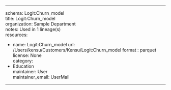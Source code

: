 


---  
schema: Logit:Churn_model  
title: Logit:Churn_model  
organization: Sample Department  
notes: Used in 1 lineage(s)  
resources:  
  - name: Logit:Churn_model 
    url: /Users/kensu/Customers/Kensu/Logit:Churn_model 
    format : parquet  
license: None  
category:
  - Education  
maintainer: User  
maintainer_email: UserMail  
---